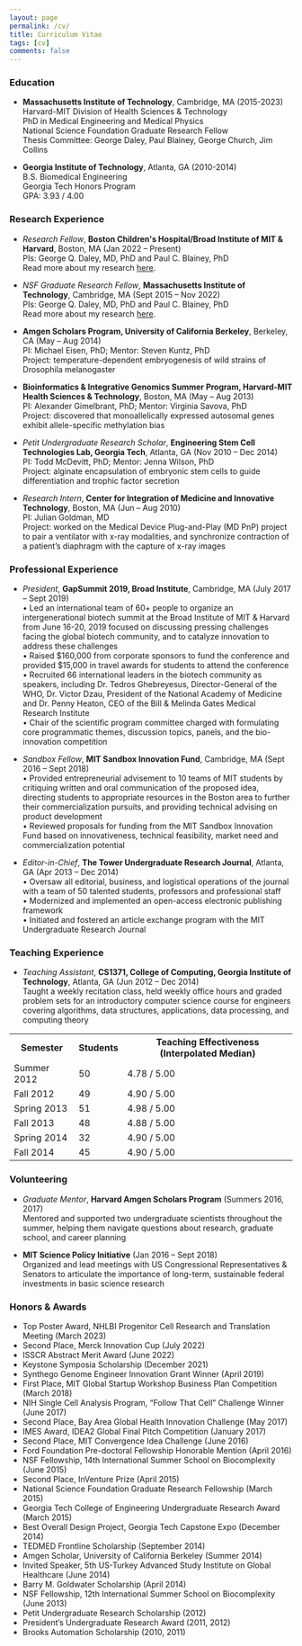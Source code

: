 ```yaml
---
layout: page
permalink: /cv/
title: Curriculum Vitae
tags: [cv]
comments: false
---
```


### Education

* <b>Massachusetts Institute of Technology</b>, Cambridge, MA (2015-2023)<br>
Harvard-MIT Division of Health Sciences & Technology<br>
PhD in Medical Engineering and Medical Physics<br>
National Science Foundation Graduate Research Fellow<br>
Thesis Committee: George Daley, Paul Blainey, George Church, Jim Collins

* <b>Georgia Institute of Technology</b>, Atlanta, GA (2010-2014)<br>
B.S. Biomedical Engineering<br>
Georgia Tech Honors Program<br>
GPA: 3.93 / 4.00<br>


### Research Experience

* <i>Research Fellow</i>, <b>Boston Children's Hospital/Broad Institute of MIT & Harvard</b>, Boston, MA (Jan 2022 – Present) <br>
PIs: George Q. Daley, MD, PhD and Paul C. Blainey, PhD <br>
Read more about my research <a href="{{ site.url }}/research" target="_blank">here</a>.

* <i>NSF Graduate Research Fellow</i>, <b>Massachusetts Institute of Technology</b>, Cambridge, MA (Sept 2015 – Nov 2022) <br>
PIs: George Q. Daley, MD, PhD and Paul C. Blainey, PhD <br>
Read more about my research <a href="{{ site.url }}/research" target="_blank">here</a>.

* <b>Amgen Scholars Program, University of California Berkeley</b>, Berkeley, CA (May – Aug 2014) <br>
PI: Michael Eisen, PhD; Mentor: Steven Kuntz, PhD <br>
Project: temperature-dependent embryogenesis of wild strains of Drosophila melanogaster

* <b>Bioinformatics & Integrative Genomics Summer Program, Harvard-MIT Health Sciences & Technology</b>, Boston, MA (May – Aug 2013) <br>
PI: Alexander Gimelbrant, PhD; Mentor: Virginia Savova, PhD <br>
Project: discovered that monoallelically expressed autosomal genes exhibit allele-specific methylation bias 

* <i>Petit Undergraduate Research Scholar</i>, <b>Engineering Stem Cell Technologies Lab, Georgia Tech</b>, Atlanta, GA (Nov 2010 – Dec 2014) <br>
PI: Todd McDevitt, PhD; Mentor: Jenna Wilson, PhD <br>
Project: alginate encapsulation of embryonic stem cells to guide differentiation and trophic factor secretion

* <i>Research Intern</i>, <b>Center for Integration of Medicine and Innovative Technology</b>, Boston, MA (Jun – Aug 2010) <br>
PI: Julian Goldman, MD <br>
Project: worked on the Medical Device Plug-and-Play (MD PnP) project to pair a ventilator with x-ray modalities, and synchronize contraction of a patient’s diaphragm with the capture of x-ray images


### Professional Experience

* <i>President</i>, <b>GapSummit 2019, Broad Institute</b>, Cambridge, MA (July 2017 – Sept 2019) <br>
• Led an international team of 60+ people to organize an intergenerational biotech summit at the Broad Institute of MIT & Harvard from June 16-20, 2019 focused on discussing pressing challenges facing the global biotech community, and to catalyze innovation to address these challenges <br>
• Raised $160,000 from corporate sponsors to fund the conference and provided $15,000 in travel awards for students to attend the conference <br>
• Recruited 66 international leaders in the biotech community as speakers, including Dr. Tedros Ghebreyesus, Director-General of the WHO, Dr. Victor Dzau, President of the National Academy of Medicine and Dr. Penny Heaton, CEO of the Bill & Melinda Gates Medical Research Institute  <br>
• Chair of the scientific program committee charged with formulating core programmatic themes, discussion topics, panels, and the bio-innovation competition

* <i>Sandbox Fellow</i>, <b>MIT Sandbox Innovation Fund</b>, Cambridge, MA (Sept 2016 – Sept 2018) <br>
• Provided entrepreneurial advisement to 10 teams of MIT students by critiquing written and oral communication of the proposed idea, directing students to appropriate resources in the Boston area to further their commercialization pursuits, and providing technical advising on product development <br>
• Reviewed proposals for funding from the MIT Sandbox Innovation Fund based on innovativeness, technical feasibility, market need and commercialization potential 

* <i>Editor-in-Chief</i>, <b>The Tower Undergraduate Research Journal</b>, Atlanta, GA (Apr 2013 – Dec 2014) <br>
• Oversaw all editorial, business, and logistical operations of the journal with a team of 50 talented students, professors and professional staff <br>
• Modernized and implemented an open-access electronic publishing framework <br>
• Initiated and fostered an article exchange program with the MIT Undergraduate Research Journal


### Teaching Experience

* <i>Teaching Assistant</i>, <b>CS1371, College of Computing, Georgia Institute of Technology</b>, Atlanta, GA (Jun 2012 – Dec 2014) <br>
Taught a weekly recitation class, held weekly office hours and graded problem sets for an introductory computer science course for engineers covering algorithms, data structures, applications, data processing, and computing theory <br>

<table>
  <tr>
    <th>Semester</th>
    <th>Students</th>
    <th>Teaching Effectiveness (Interpolated Median)</th>
  </tr>
  <tr>
    <td>Summer 2012</td>
    <td>50</td>
    <td>4.78 / 5.00</td>
  </tr>
  <tr>
    <td>Fall 2012</td>
    <td>49</td>
    <td>4.90 / 5.00</td>
  </tr>
  <tr>
    <td>Spring 2013</td>
    <td>51</td>
    <td>4.98 / 5.00</td>
  </tr>
  <tr>
    <td>Fall 2013</td>
    <td>48</td>
    <td>4.88 / 5.00</td>
  </tr>
  <tr>
    <td>Spring 2014</td>
    <td>32</td>
    <td>4.90 / 5.00</td>
  </tr>
  <tr>
    <td>Fall 2014</td>
    <td>45</td>
    <td>4.90 / 5.00</td>
  </tr>
</table>


### Volunteering

* <i>Graduate Mentor</i>, <b>Harvard Amgen Scholars Program</b> (Summers 2016, 2017) <br>
Mentored and supported two undergraduate scientists throughout the summer, helping them navigate questions about research, graduate school, and career planning

* <b>MIT Science Policy Initiative</b> (Jan 2016 – Sept 2018) <br>
Organized and lead meetings with US Congressional Representatives & Senators to articulate the importance of long-term, sustainable federal investments in basic science research


### Honors & Awards

* Top Poster Award, NHLBI Progenitor Cell Research and Translation Meeting (March 2023)
* Second Place, Merck Innovation Cup (July 2022)
* ISSCR Abstract Merit Award (June 2022)
* Keystone Symposia Scholarship (December 2021)
* Synthego Genome Engineer Innovation Grant Winner (April 2019)
* First Place, MIT Global Startup Workshop Business Plan Competition (March 2018)
* NIH Single Cell Analysis Program, “Follow That Cell” Challenge Winner (June 2017)
* Second Place, Bay Area Global Health Innovation Challenge (May 2017)
* IMES Award, IDEA2 Global Final Pitch Competition (January 2017)
* Second Place, MIT Convergence Idea Challenge (June 2016)
* Ford Foundation Pre-doctoral Fellowship Honorable Mention (April 2016)
* NSF Fellowship, 14th International Summer School on Biocomplexity (June 2015)
* Second Place, InVenture Prize (April 2015)
* National Science Foundation Graduate Research Fellowship (March 2015)
* Georgia Tech College of Engineering Undergraduate Research Award (March 2015)
* Best Overall Design Project, Georgia Tech Capstone Expo (December 2014)
* TEDMED Frontline Scholarship (September 2014)
* Amgen Scholar, University of California Berkeley (Summer 2014)
* Invited Speaker, 5th US-Turkey Advanced Study Institute on Global Healthcare (June 2014)
* Barry M. Goldwater Scholarship (April 2014)
* NSF Fellowship, 12th International Summer School on Biocomplexity (June 2013)
* Petit Undergraduate Research Scholarship (2012)
* President’s Undergraduate Research Award (2011, 2012)
* Brooks Automation Scholarship (2010, 2011)



